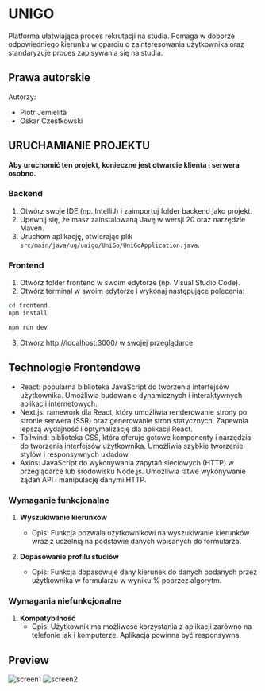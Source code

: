 # UNIGO

Platforma ułatwiająca proces rekrutacji na studia. Pomaga w doborze odpowiedniego kierunku w oparciu o zainteresowania użytkownika oraz standaryzuje proces zapisywania się na studia.

## Prawa autorskie

Autorzy:

- Piotr Jemielita
- Oskar Czestkowski


## URUCHAMIANIE PROJEKTU

**Aby uruchomić ten projekt, konieczne jest otwarcie klienta i serwera osobno.**

### Backend
1. Otwórz swoje IDE (np. IntelliJ) i zaimportuj folder backend jako projekt.
2. Upewnij się, że masz zainstalowaną Javę w wersji 20 oraz narzędzie Maven.
3. Uruchom aplikację, otwierając plik `src/main/java/ug/unigo/UniGo/UniGoApplication.java`.

### Frontend
1. Otwórz folder frontend w swoim edytorze (np. Visual Studio Code).
2. Otwórz terminal w swoim edytorze i wykonaj następujące polecenia:

```bash
cd frontend
npm install
```

```bash
npm run dev
```
3. Otwórz http://localhost:3000/ w swojej przeglądarce



## Technologie Frontendowe
- React: popularna biblioteka JavaScript do tworzenia interfejsów użytkownika. Umożliwia budowanie dynamicznych i interaktywnych aplikacji internetowych.
- Next.js: ramework dla React, który umożliwia renderowanie strony po stronie serwera (SSR) oraz generowanie stron statycznych. Zapewnia lepszą wydajność i optymalizację dla aplikacji React.
- Tailwind: biblioteka CSS, która oferuje gotowe komponenty i narzędzia do tworzenia interfejsów użytkownika. Umożliwia szybkie tworzenie stylów i responsywnych układów.
- Axios: JavaScript do wykonywania zapytań sieciowych (HTTP) w przeglądarce lub środowisku Node.js. Umożliwia łatwe wykonywanie żądań API i manipulację danymi HTTP.


### Wymaganie funkcjonalne

1. **Wyszukiwanie kierunków**
   - Opis: Funkcja pozwala użytkownikowi na wyszukiwanie kierunków wraz z uczelnią na podstawie danych wpisanych do formularza.

2. **Dopasowanie profilu studiów**
   - Opis: Funkcja dopasowuje dany kierunek do danych podanych przez użytkownika w formularzu w wyniku % poprzez algorytm.


   

### Wymagania niefunkcjonalne

1. **Kompatybilność**
   - Opis: Użytkownik ma możliwość korzystania z aplikacji zarówno na telefonie jak i komputerze. Aplikacja powinna być responsywna.
  

## Preview
![screen1](https://github.com/cornelisp/UNIGO/assets/96263729/3cc5ff88-2722-4386-9afe-0b15f26f54a2)
![screen2](https://github.com/cornelisp/UNIGO/assets/96263729/8bd90237-a052-4f49-a2a4-33688191f932)
